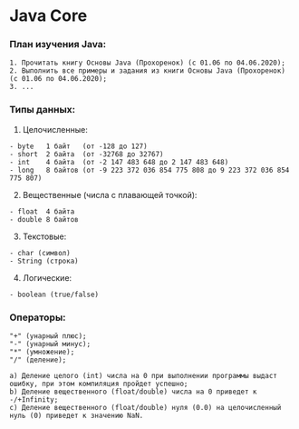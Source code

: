 # Java Core

### План изучения Java:
```
1. Прочитать книгу Основы Java (Прохоренок) (с 01.06 по 04.06.2020);
2. Выполнить все примеры и задания из книги Основы Java (Прохоренок) (с 01.06 по 04.06.2020);
3. ...
```
### Типы данных:

1. Целочисленные:
```
- byte   1 байт   (от -128 до 127)                                               
- short  2 байта  (от -32768 до 32767)                                          
- int    4 байта  (от -2 147 483 648 до 2 147 483 648)                          
- long   8 байтов (от -9 223 372 036 854 775 808 до 9 223 372 036 854 775 807)  
```			
2. Вещественные (числа с плавающей точкой):
```
- float  4 байта
- double 8 байтов
```
3. Текстовые:
```
- char (символ)
- String (строка)
```
4. Логические:
```
- boolean (true/false)
```
### Операторы:
```
"+" (унарный плюс);
"-" (унарный минус);
"*" (умножение);
"/" (деление);
```
```
a) Деление целого (int) числа на 0 при выполнении программы выдаст ошибку, при этом компиляция пройдет успешно;
b) Деление вещественного (float/double) числа на 0 приведет к -/+Infinity;
c) Деление вещественного (float/double) нуля (0.0) на целочисленный нуль (0) приведет к значению NaN.
```  